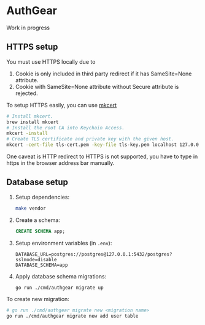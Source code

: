 # AuthGear
 
Work in progress

## HTTPS setup

You must use HTTPS locally due to

1. Cookie is only included in third party redirect if it has SameSite=None attribute.
2. Cookie with SameSite=None attribute without Secure attribute is rejected.

To setup HTTPS easily, you can use [mkcert](https://github.com/FiloSottile/mkcert)

```sh
# Install mkcert.
brew install mkcert
# Install the root CA into Keychain Access.
mkcert -install
# Create TLS certificate and private key with the given host.
mkcert -cert-file tls-cert.pem -key-file tls-key.pem localhost 127.0.0.1 ::1
```

One caveat is HTTP redirect to HTTPS is not supported, you have to type in https in the browser address bar manually.

## Database setup

1. Setup dependencies:
   ```sh
   make vendor
   ```
2. Create a schema:
   ```sql
   CREATE SCHEMA app;
   ```
3. Setup environment variables (in `.env`):
   ```
   DATABASE_URL=postgres://postgres@127.0.0.1:5432/postgres?sslmode=disable
   DATABASE_SCHEMA=app  
   ```
4. Apply database schema migrations:
   ```sh
   go run ./cmd/authgear migrate up
   ```
   
To create new migration:
```sh
# go run ./cmd/authgear migrate new <migration name>
go run ./cmd/authgear migrate new add user table
```